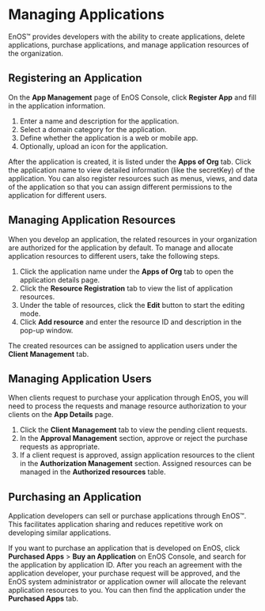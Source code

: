 # Managing Applications
EnOS™ provides developers with the ability to create applications, delete applications, purchase applications, and manage application resources of the organization.

## Registering an Application

On the **App Management** page of EnOS Console, click **Register App** and fill in the application information.

1. Enter a name and description for the application.
2. Select a domain category for the application.
3. Define whether the application is a web or mobile app.
4. Optionally, upload an icon for the application.

After the application is created, it is listed under the **Apps of Org** tab. Click the application name to view detailed information (like the secretKey) of the application. You can also register resources such as menus, views, and data of the application so that you can assign different permissions to the application for different users.

## Managing Application Resources

When you develop an application, the related resources in your organization are authorized for the application by default. To manage and allocate application resources to different users, take the following steps.

1. Click the application name under the **Apps of Org** tab to open the application details page.
2. Click the **Resource Registration** tab to view the list of application resources.
3. Under the table of resources, click the **Edit** button to start the editing mode.
4. Click **Add resource** and enter the resource ID and description in the pop-up window. 

The created resources can be assigned to application users under the **Client Management** tab. 

## Managing Application Users

When clients request to purchase your application through EnOS, you will need to process the requests and manage resource authorization to your clients on the **App Details** page. 

1. Click the **Client Management** tab to view the pending client requests.
2. In the **Approval Management** section, approve or reject the purchase requests as appropriate.
3. If a client request is approved, assign application resources to the client in the **Authorization Management** section. Assigned resources can be managed in the **Authorized resources** table.

## Purchasing an Application

Application developers can sell or purchase applications through EnOS™. This facilitates application sharing and reduces repetitive work on developing similar applications.

If you want to purchase an application that is developed on EnOS, click **Purchased Apps** > **Buy an Application** on EnOS Console, and search for the application by application ID. After you reach an agreement with the application developer, your purchase request will be approved, and the EnOS system administrator or application owner will allocate the relevant application resources to you. You can then find the application under the **Purchased Apps** tab.